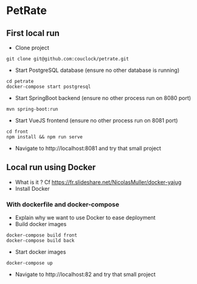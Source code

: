 # PetRate

## First local run

- Clone project 

```
git clone git@github.com:couclock/petrate.git
```
- Start PostgreSQL database (ensure no other database is running)
```
cd petrate
docker-compose start postgresql
```
- Start SpringBoot backend (ensure no other process run on 8080 port)
```
mvn spring-boot:run
```
- Start VueJS frontend (ensure no other process run on 8081 port)
```
cd front
npm install && npm run serve
```
- Navigate to http://localhost:8081 and try that small project

## Local run using Docker

- What is it ? Cf https://fr.slideshare.net/NicolasMuller/docker-yajug
- Install Docker

### With dockerfile and docker-compose

- Explain why we want to use Docker to ease deployment
- Build docker images
```
docker-compose build front
docker-compose build back
```
- Start docker images
```
docker-compose up
```
- Navigate to http://localhost:82 and try that small project

